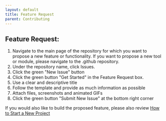 ```yaml
---
layout: default
title: Feature Request
parent: Contributing
---
```

## Feature Request:
1. Navigate to the main page of the repository for which you want to propose a new feature or functionality. If you want to propose a new tool or module, please navigate to the .github repository.
1. Under the repository name, click  Issues.
1. Click the green "New Issue" button
1. Click the green button "Get Started" in the Feature Request box.
1. Use a clear and descriptive title
1. Follow the template and provide as much information as possible
1. Attach files, screenshots and animated GIFs
1. Click the green button "Submit New Issue" at the bottom right corner


If you would also like to build the proposed feature, please also review [How to Start a New Project](https://github.com/moja-global/.github/blob/master/Contributing/How-to-Start-a-New-Project.md)  
